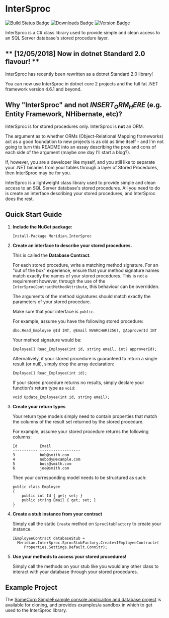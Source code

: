 # InterSproc
[![Build Status Badge](https://ci.appveyor.com/api/projects/status/2j8ua2qxnhowajhp?svg=true)](https://ci.appveyor.com/project/mmiddleton3301/intersproc) [![Downloads Badge](https://img.shields.io/nuget/dt/Meridian.InterSproc.svg)](https://www.nuget.org/packages/Meridian.InterSproc) [![Version Badge](https://img.shields.io/nuget/v/Meridian.InterSproc.svg)](https://www.nuget.org/packages/Meridian.InterSproc)

InterSproc is a C# class library used to provide simple and clean access to an SQL Server database's stored procedure layer.

## ** [12/05/2018] Now in dotnet Standard 2.0 flavour! ** ##
InterSproc has recently been rewritten as a dotnet Standard 2.0 library!

You can now use InterSproc in dotnet core 2 projects and the full fat .NET framework version 4.6.1 and beyond.

## Why "InterSproc" and not $INSERT_ORM_HERE$ (e.g. Entity Framework, NHibernate, etc)?
InterSproc is for stored procedures only. InterSproc is **not** an ORM.

The argument as to whether ORMs (Object-Relational Mapping frameworks) act as a good foundation to new projects is as old as time itself - and I'm not going to turn this README into an essay describing the pros and cons of each side of the argument (maybe one day I'll start a blog?).

If, however, you are a developer like myself, and you still like to separate your .NET binaries from your tables through a layer of Stored Procedures, then InterSproc may be for you.

InterSproc is a lightweight class library used to provide simple and clean access to an SQL Server database's stored procedures. All you need to do is create an interface describing your stored procedures, and InterSproc does the rest.

## Quick Start Guide
1. **Include the NuGet package:**
   
   `Install-Package Meridian.InterSproc `
   
   
2. **Create an interface to describe your stored procedures.**
   
   This is called the **Database Contract**.
   
   For each stored procedure, write a matching method signature. For an "out of the box" experience, ensure that your method signature names match exactly the names of your stored procedures. This is not a requirement however, through the use of the `InterSprocContractMethodAttribute`, this behaviour can be overridden.
   
   The arguments of the method signatures should match exactly the parameters of your stored procedure.
   
   Make sure that your interface is `public`.
   
   For example, assume you have the following stored procedure:
   
   `dbo.Read_Employee @Id INT, @Email NVARCHAR(256), @ApproverId INT`
   
   Your method signature would be:
   
   `Employee[] Read_Employee(int id, string email, int? approverId);`
   
   Alternatively, if your stored procedure is guaranteed to return a single result (or null), simply drop the array declaration:
   
   `Employee[] Read_Employee(int id);`
   
   If your stored procedure returns no results, simply declare your function's return type as `void`:
   
   `void Update_Employee(int id, string email);`
   
3. **Create your return types**
    
    Your return type models simply need to contain properties that match the columns of the result set returned by the stored procedure.
    
    For example, assume your stored procedure returns the following columns:
    
    ```
    Id          Email
    ----------- ------------------
    3           bob@smith.com
    4           nobody@example.com
    5           boss@smith.com
    6           joe@smith.com
    ```
    
    Then your corresponding model needs to be structured as such:
    
    ```
    public class Employee
    {
        public int Id { get; set; }
        public string Email { get; set; }
    }
    ```
    
    
4. **Create a stub instance from your contract**
   
   Simply call the static `Create` method on `SprocStubFactory` to create your instance.
   
   ```
   IEmployeeContract databaseStub =
     Meridian.InterSproc.SprocStubFactory.Create<IEmployeeContract>(
        Properties.Settings.Default.ConnStr);
   ```
   
   
5. **Use your methods to access your stored procedures!**

   Simply call the methods on your stub like you would any other class to interact with your database through your stored procedures.
   
   
## Example Project
The [SomeCorp SimpleExample console applicaiton and database project](https://github.com/mmiddleton3301/intersproc/tree/master/SomeCorp.SimpleExample) is available for cloning, and provides examples/a sandbox in which to get used to the InterSproc library.
